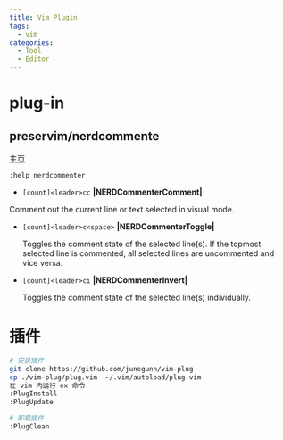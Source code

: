 ```yaml
---
title: Vim Plugin
tags:
  - vim
categories:
  - Tool
  - Editor
---
```

# plug-in
## preservim/nerdcommente

[主页](https://github.com/preservim/nerdcommenter#usage)

`:help nerdcommenter`

- `[count]<leader>cc` **|NERDCommenterComment|**

Comment out the current line or text selected in visual mode.

- `[count]<leader>c<space>` **|NERDCommenterToggle|**

  Toggles the comment state of the selected line(s). If the topmost selected line is commented, all selected lines are uncommented and vice versa.

- `[count]<leader>ci` **|NERDCommenterInvert|**

  Toggles the comment state of the selected line(s) individually.

# 插件

```bash
# 安装插件
git clone https://github.com/junegunn/vim-plug
cp ./vim-plug/plug.vim  ~/.vim/autoload/plug.vim
在 vim 内运行 ex 命令
:PlugInstall
:PlugUpdate

# 卸载插件
:PlugClean

```

